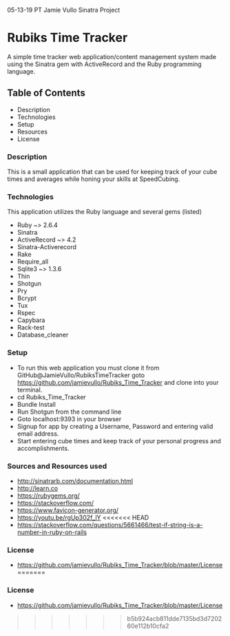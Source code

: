 05-13-19 PT Jamie Vullo Sinatra Project

# Rubiks Time Tracker
A simple time tracker web application/content management system made using the Sinatra gem with ActiveRecord and the Ruby programming language. 

## Table of Contents
* Description
* Technologies
* Setup
* Resources
* License

### Description
This is a small application that can be used for keeping track of your cube times and averages while honing your skills at SpeedCubing.

### Technologies
This application utilizes the Ruby language and several gems (listed)
* Ruby ~> 2.6.4
* Sinatra
* ActiveRecord ~> 4.2
* Sinatra-Activerecord
* Rake
* Require_all
* Sqlite3 ~> 1.3.6
* Thin
* Shotgun
* Pry
* Bcrypt
* Tux
* Rspec
* Capybara
* Rack-test
* Database_cleaner

### Setup
* To run this web application you must clone it from GitHub@JamieVullo/RubiksTimeTracker goto https://github.com/jamievullo/Rubiks_Time_Tracker and clone into your terminal.
* cd Rubiks_Time_Tracker
* Bundle Install
* Run Shotgun from the command line
* Goto localhost:9393 in your browser
* Signup for app by creating a Username, Password and entering valid email address.
* Start entering cube times and keep track of your personal progress and accomplishments.

### Sources and Resources used
* http://sinatrarb.com/documentation.html
* http://learn.co
* https://rubygems.org/
* https://stackoverflow.com/
* https://www.favicon-generator.org/
* https://youtu.be/rgUp302f_lY
<<<<<<< HEAD
* https://stackoverflow.com/questions/5661466/test-if-string-is-a-number-in-ruby-on-rails

### License
* https://github.com/jamievullo/Rubiks_Time_Tracker/blob/master/License
=======

### License
* https://github.com/jamievullo/Rubiks_Time_Tracker/blob/master/License
>>>>>>> b5b924acb811dde7135bd3d720260e112b10cfa2
